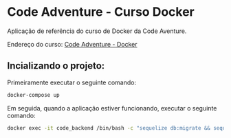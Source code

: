 # Code Adventure - Curso Docker

Aplicação de referência do curso de Docker da Code Aventure.

Endereço do curso: [Code Adventure - Docker](https://codeadventure.com.br/docs/docker)


## Incializando o projeto:

Primeiramente executar o seguinte comando:

```sh
docker-compose up
``` 
Em seguida, quando a aplicação estiver funcionando, executar o seguinte comando:

```sh
docker exec -it code_backend /bin/bash -c "sequelize db:migrate && sequelize db:seed:all"
``` 
